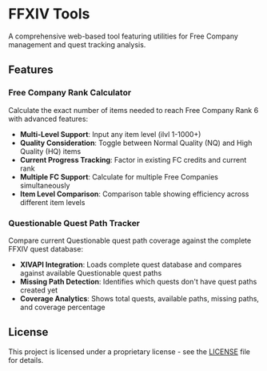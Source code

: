 # FFXIV Tools

A comprehensive web-based tool featuring utilities for Free Company management and quest tracking analysis.

## Features

### Free Company Rank Calculator

Calculate the exact number of items needed to reach Free Company Rank 6 with advanced features:

- **Multi-Level Support**: Input any item level (ilvl 1-1000+)
- **Quality Consideration**: Toggle between Normal Quality (NQ) and High Quality (HQ) items
- **Current Progress Tracking**: Factor in existing FC credits and current rank
- **Multiple FC Support**: Calculate for multiple Free Companies simultaneously  
- **Item Level Comparison**: Comparison table showing efficiency across different item levels

### Questionable Quest Path Tracker

Compare current Questionable quest path coverage against the complete FFXIV quest database:

- **XIVAPI Integration**: Loads complete quest database and compares against available Questionable quest paths
- **Missing Path Detection**: Identifies which quests don't have quest paths created yet
- **Coverage Analytics**: Shows total quests, available paths, missing paths, and coverage percentage

## License

This project is licensed under a proprietary license - see the [LICENSE](LICENSE) file for details.